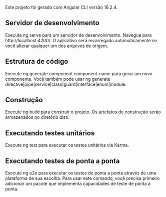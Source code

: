 Este projeto foi gerado com Angular CLI versão 16.2.4.

## Servidor de desenvolvimento
Execute ng serve para um servidor de desenvolvimento. Navegue para http://localhost:4200/. O aplicativo será recarregado automaticamente se você alterar qualquer um dos arquivos de origem.

## Estrutura de código
Execute ng generate component component-name para gerar um novo componente. Você também pode usar ng generate directive|pipe|service|class|guard|interface|enum|module.

## Construção
Execute ng build para construir o projeto. Os artefatos de construção serão armazenados no diretório dist/.

## Executando testes unitários
Execute ng test para executar os testes unitários via Karma.

## Executando testes de ponta a ponta
Execute ng e2e para executar os testes de ponta a ponta através de uma plataforma de sua escolha. Para usar este comando, você precisa primeiro adicionar um pacote que implementa capacidades de teste de ponta a ponta.
